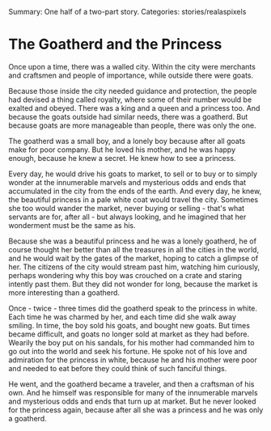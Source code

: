 Summary: One half of a two-part story.
Categories: stories/realaspixels

# The Goatherd and the Princess

Once upon a time, there was a walled city. Within the city were merchants and craftsmen and people of importance, while outside there were goats.

Because those inside the city needed guidance and protection, the people had devised a thing called royalty, where some of their number would be exalted and obeyed. There was a king and a queen and a princess too. And because the goats outside had similar needs, there was a goatherd. But because goats are more manageable than people, there was only the one.

The goatherd was a small boy, and a lonely boy because after all goats make for poor company. But he loved his mother, and he was happy enough, because he knew a secret. He knew how to see a princess.

Every day, he would drive his goats to market, to sell or to buy or to simply wonder at the innumerable marvels and mysterious odds and ends that accumulated in the city from the ends of the earth. And every day, he knew, the beautiful princess in a pale white coat would travel the city. Sometimes she too would wander the market, never buying or selling - that's what servants are for, after all - but always looking, and he imagined that her wonderment must be the same as his.

Because she was a beautiful princess and he was a lonely goatherd, he of course thought her better than all the treasures in all the cities in the world, and he would wait by the gates of the market, hoping to catch a glimpse of her. The citizens of the city would stream past him, watching him curiously, perhaps wondering why this boy was crouched on a crate and staring intently past them. But they did not wonder for long, because the market is more interesting than a goatherd.

Once - twice - three times did the goatherd speak to the princess in white. Each time he was charmed by her, and each time did she walk away smiling. In time, the boy sold his goats, and bought new goats. But times became difficult, and goats no longer sold at market as they had before. Wearily the boy put on his sandals, for his mother had commanded him to go out into the world and seek his fortune. He spoke not of his love and admiration for the princess in white, because he and his mother were poor and needed to eat before they could think of such fanciful things.

He went, and the goatherd became a traveler, and then a craftsman of his own. And he himself was responsible for many of the innumerable marvels and mysterious odds and ends that turn up at market. But he never looked for the princess again, because after all she was a princess and he was only a goatherd.

